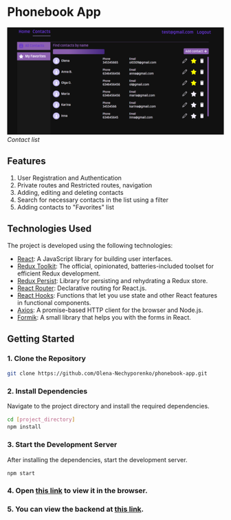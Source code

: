 # Phonebook App

![Phonebook](/assets/contacts.png) _Contact list_

## Features

1. User Registration and Authentication
2. Private routes and Restricted routes, navigation
3. Adding, editing and deleting contacts
4. Search for necessary contacts in the list using a filter
5. Adding contacts to "Favorites" list

## Technologies Used

The project is developed using the following technologies:

- [React](https://reactjs.org/): A JavaScript library for building user
  interfaces.
- [Redux Toolkit](https://redux-toolkit.js.org/): The official, opinionated,
  batteries-included toolset for efficient Redux development.
- [Redux Persist](https://github.com/rt2zz/redux-persist): Library for
  persisting and rehydrating a Redux store.
- [React Router](https://reactrouter.com/): Declarative routing for React.js.
- [React Hooks](https://reactjs.org/docs/hooks-intro.html): Functions that let
  you use state and other React features in functional components.
- [Axios](https://axios-http.com/): A promise-based HTTP client for the browser
  and Node.js.
- [Formik](https://formik.org/): A small library that helps you with the forms
  in React.

## Getting Started

### 1. Clone the Repository

```bash
git clone https://github.com/Olena-Nechyporenko/phonebook-app.git
```

### 2. Install Dependencies

Navigate to the project directory and install the required dependencies.

```bash
cd [project_directory]
npm install
```

### 3. Start the Development Server

After installing the dependencies, start the development server.

```bash
npm start
```

### 4. Open [this link](https://olena-nechyporenko.github.io/phonebook-app/) to view it in the browser.

### 5. You can view the backend at [this link](https://github.com/Olena-Nechyporenko/contact-book-express-js).
